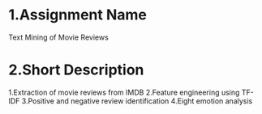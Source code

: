 # **1.Assignment Name**
 Text Mining of Movie Reviews

# **2.Short Description**
1.Extraction of movie reviews from IMDB
2.Feature engineering using TF-IDF
3.Positive and negative review identification
4.Eight emotion analysis
